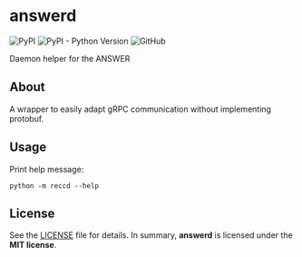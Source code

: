 # answerd

![PyPI](https://img.shields.io/pypi/v/answerd?style=flat-square)
![PyPI - Python Version](https://img.shields.io/pypi/pyversions/answerd?style=flat-square)
![GitHub](https://img.shields.io/github/license/bogonets/answerd?style=flat-square)

Daemon helper for the ANSWER

## About

A wrapper to easily adapt gRPC communication without implementing protobuf.

## Usage

Print help message:
```.shell
python -m reccd --help
```

## License

See the [LICENSE](./LICENSE) file for details. In summary,
**answerd** is licensed under the **MIT license**.
